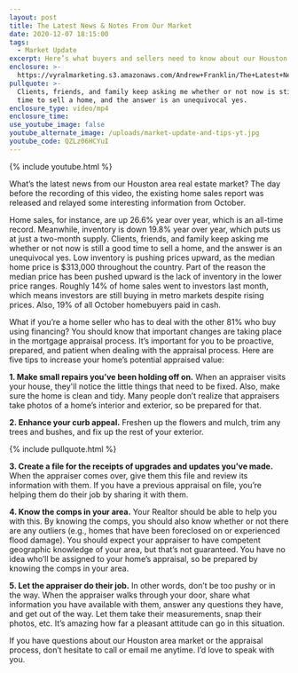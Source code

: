 ```yaml
---
layout: post
title: The Latest News & Notes From Our Market
date: 2020-12-07 18:15:00
tags:
  - Market Update
excerpt: Here’s what buyers and sellers need to know about our Houston market.
enclosure: >-
  https://vyralmarketing.s3.amazonaws.com/Andrew+Franklin/The+Latest+News+%26+Notes+From+Our+Market.mp4
pullquote: >-
  Clients, friends, and family keep asking me whether or not now is still a good
  time to sell a home, and the answer is an unequivocal yes.
enclosure_type: video/mp4
enclosure_time:
use_youtube_image: false
youtube_alternate_image: /uploads/market-update-and-tips-yt.jpg
youtube_code: QZLz06HCYuI
---
```


{% include youtube.html %}

What’s the latest news from our Houston area real estate market? The day before the recording of this video, the existing home sales report was released and relayed some interesting information from October.

Home sales, for instance, are up 26.6% year over year, which is an all-time record. Meanwhile, inventory is down 19.8% year over year, which puts us at just a two-month supply. Clients, friends, and family keep asking me whether or not now is still a good time to sell a home, and the answer is an unequivocal yes. Low inventory is pushing prices upward, as the median home price is $313,000 throughout the country. Part of the reason the median price has been pushed upward is the lack of inventory in the lower price ranges. Roughly 14% of home sales went to investors last month, which means investors are still buying in metro markets despite rising prices. Also, 19% of all October homebuyers paid in cash.&nbsp;

What if you’re a home seller who has to deal with the other 81% who buy using financing? You should know that important changes are taking place in the mortgage appraisal process. It’s important for you to be proactive, prepared, and patient when dealing with the appraisal process. Here are five tips to increase your home’s potential appraised value:&nbsp;

**1\. Make small repairs you’ve been holding off on.** When an appraiser visits your house, they'll notice the little things that need to be fixed. Also, make sure the home is clean and tidy. Many people don’t realize that appraisers take photos of a home’s interior and exterior, so be prepared for that.&nbsp;

**2\. Enhance your curb appeal.** Freshen up the flowers and mulch, trim any trees and bushes, and fix up the rest of your exterior.&nbsp;

{% include pullquote.html %}

**3\. Create a file for the receipts of upgrades and updates you’ve made.** When the appraiser comes over, give them this file and review its information with them. If you have a previous appraisal on file, you’re helping them do their job by sharing it with them.&nbsp;

**4\. Know the comps in your area.** Your Realtor should be able to help you with this. By knowing the comps, you should also know whether or not there are any outliers (e.g., homes that have been foreclosed on or experienced flood damage). You should expect your appraiser to have competent geographic knowledge of your area, but that’s not guaranteed. You have no idea who’ll be assigned to your home’s appraisal, so be prepared by knowing the comps in your area.&nbsp;

**5\. Let the appraiser do their job.** In other words, don’t be too pushy or in the way. When the appraiser walks through your door, share what information you have available with them, answer any questions they have, and get out of the way. Let them take their measurements, snap their photos, etc. It’s amazing how far a pleasant attitude can go in this situation.&nbsp;

If you have questions about our Houston area market or the appraisal process, don’t hesitate to call or email me anytime. I’d love to speak with you.
